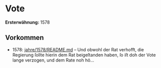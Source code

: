 # Vote

**Ersterwähnung:** 1578

## Vorkommen
- 1578: [jahre/1578/README.md](../jahre/1578/README.md) – Und obwohl der Rat verhofft,
die Regierung ſollte hierin dem Rat beigeſtanden haben,
ſo iſt doh der Vote lange verzogen, und dem Rate noh
hö...
